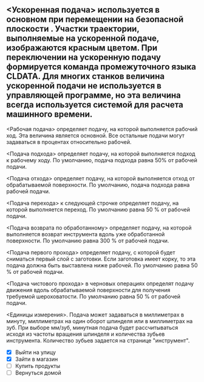 ## <Ускоренная подача> используется в основном при перемещении на безопасной плоскости . Участки траектории, выполняемые на ускоренной подаче, изображаются красным цветом. При переключении на ускоренную подачу формируется команда <RAPID> промежуточного языка CLDATA. Для многих станков величина ускоренной подачи не используется в управляющей программе, но эта величина всегда используется системой для расчета машинного времени.

<Рабочая подача> определяет подачу, на которой выполняется рабочий ход. Эта величина является основной. Все остальные подачи могут задаваться в процентах относительно рабочей.

<Подача подхода> определяет подачу, на которой выполняется подход к рабочему ходу. По умолчанию, подача подхода равна 50% от рабочей подачи.

<Подача отхода> определяет подачу, на которой выполняется отход от обрабатываемой поверхности. По умолчанию, подача подхода равна рабочей подачи.

<Подача перехода> к следующей строчке определяет подачу, на которой выполняется переход. По умолчанию равна 50 % от рабочей подачи.

<Подача возврата по обработанному> определяет подачу, на которой выполняется возврат инструмента вдоль уже обработанной поверхности. По умолчанию равна 300 % от рабочей подачи.

<Подача первого прохода> определяет подачу, с которой будет сниматься первый слой с заготовки. Если заготовка имеет корку, то эта подача должна быть выставлена ниже рабочей. По умолчанию равна 50 % от рабочей подачи.

<Подача чистового прохода> в черновых операциях определят подачу движения вдоль обрабатываемой поверхности для получения требуемой шероховатости. По умолчанию равна 50 % от рабочей подачи.

<Единицы измерения>. Подача может задаваться в миллиметрах в минуту, миллиметрах на один оборот шпинделя или в миллиметрах на зуб. При выборе мм/зуб, минутная подача будет рассчитываться исходя из частоты вращения шпинделя и количества зубьев инструмента. Количество зубьев задается на странице "инструмент".



- [x] Выйти на улицу
- [x] Зайти в магазин
- [ ] Купить продукты
- [ ] Вернуться домой